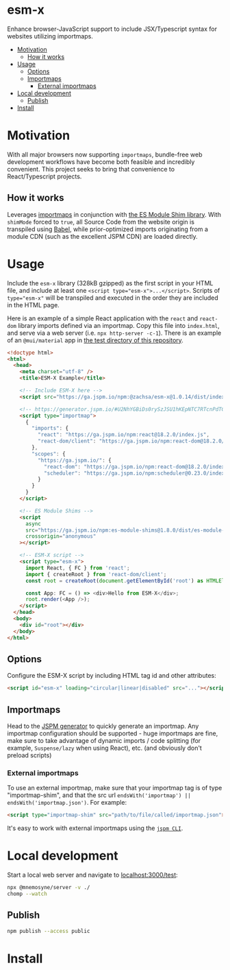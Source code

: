 # esm-x

Enhance browser-JavaScript support to include JSX/Typescript syntax for websites utilizing importmaps.

<!-- START doctoc generated TOC please keep comment here to allow auto update -->
<!-- DON'T EDIT THIS SECTION, INSTEAD RE-RUN doctoc TO UPDATE -->

- [Motivation](#motivation)
  - [How it works](#how-it-works)
- [Usage](#usage)
  - [Options](#options)
  - [Importmaps](#importmaps)
    - [External importmaps](#external-importmaps)
- [Local development](#local-development)
  - [Publish](#publish)
- [Install](#install)

<!-- END doctoc generated TOC please keep comment here to allow auto update -->

# Motivation

With all major browsers now supporting `importmaps`, bundle-free web development workflows have become both feasible and incredibly convenient. This project seeks to bring that convenience to React/Typescript projects.

## How it works

Leverages [importmaps](https://github.com/WICG/import-maps) in conjunction with [the ES Module Shim library](https://github.com/guybedford/es-module-shims). With `shimMode` forced to `true`, all Source Code from the website origin is transpiled using [Babel](https://babeljs.io/), while prior-optimized imports originating from a module CDN (such as the excellent JSPM CDN) are loaded directly.

# Usage

Include the `esm-x` library (328kB gzipped) as the first script in your HTML file, and include at least one `<script type="esm-x">...</script>`. Scripts of `type="esm-x"` will be transpiled and executed in the order they are included in the HTML page.

Here is an example of a simple React application with the `react` and `react-dom` library imports defined via an importmap. Copy this file into `index.html`, and serve via a web server (i.e. `npx http-server -c-1`). There is an example of an `@mui/material` app in [the test directory of this repository](/test/).

```html
<!doctype html>
<html>
  <head>
    <meta charset="utf-8" />
    <title>ESM-X Example</title>

    <!-- Include ESM-X here -->
    <script src="https://ga.jspm.io/npm:@zachsa/esm-x@1.0.14/dist/index.js"></script>

    <!-- https://generator.jspm.io/#U2NhYGBiDs0rySzJSU1hKEpNTC7RTcnPdTC00DPSM9BPzslMzSuBiEPFAIy0jtgzAA -->
    <script type="importmap">
      {
        "imports": {
          "react": "https://ga.jspm.io/npm:react@18.2.0/index.js",
          "react-dom/client": "https://ga.jspm.io/npm:react-dom@18.2.0/client.js"
        },
        "scopes": {
          "https://ga.jspm.io/": {
            "react-dom": "https://ga.jspm.io/npm:react-dom@18.2.0/index.js",
            "scheduler": "https://ga.jspm.io/npm:scheduler@0.23.0/index.js"
          }
        }
      }
    </script>

    <!-- ES Module Shims -->
    <script
      async
      src="https://ga.jspm.io/npm:es-module-shims@1.8.0/dist/es-module-shims.js"
      crossorigin="anonymous"
    ></script>

    <!-- ESM-X script -->
    <script type="esm-x">
      import React, { FC } from 'react';
      import { createRoot } from 'react-dom/client';
      const root = createRoot(document.getElementById('root') as HTMLElement);

      const App: FC = () => <div>Hello from ESM-X</div>;
      root.render(<App />);
    </script>
  </head>
  <body>
    <div id="root"></div>
  </body>
</html>
```

## Options
Configure the ESM-X script by including HTML tag id and other attributes:

```html
<script id="esm-x" loading="circular|linear|disabled" src="..."></script>
```

## Importmaps

Head to the [JSPM generator](https://generator.jspm.io/) to quickly generate an importmap. Any importmap configuration should be supported - huge importmaps are fine, make sure to take advantage of dynamic imports / code splitting (for example, `Suspense/lazy` when using React), etc. (and obviously don't preload scripts)

### External importmaps
To use an external importmap, make sure that your importmap tag is of type "importmap-shim", and that the src url `endsWith('importmap') || endsWith('importmap.json')`. For example:

```html
<script type="importmap-shim" src="path/to/file/called/importmap.json"></script>
```

It's easy to work with external importmaps using the [`jspm CLI`](https://jspm.org/docs/jspm-cli/stable/).

# Local development

Start a local web server and navigate to [localhost:3000/test](http://localhost:3000/test):

```sh
npx @mnemosyne/server -v ./
chomp --watch
```

## Publish

```sh
npm publish --access public
```

# Install
